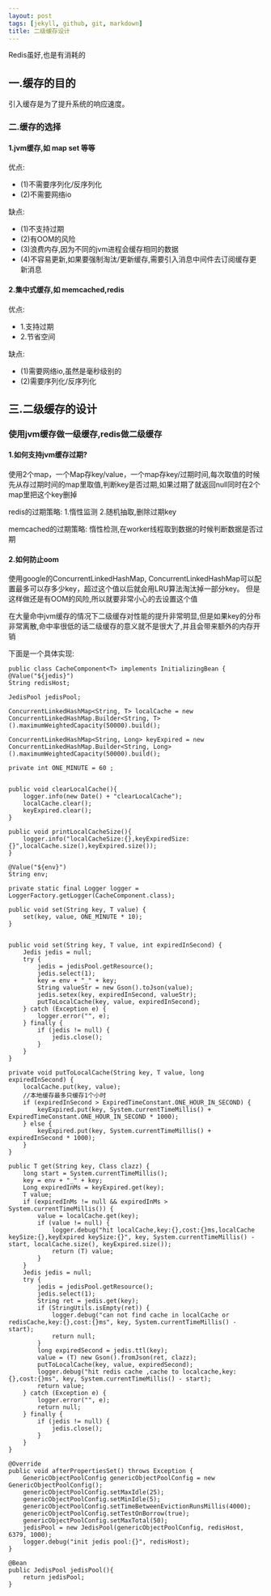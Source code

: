 ```yaml
---
layout: post
tags: [jekyll, github, git, markdown]
title: 二级缓存设计
---
```

Redis虽好,也是有消耗的
 
<h2>一.缓存的目的</h2>
   引入缓存是为了提升系统的响应速度。
<h3>二.缓存的选择</h3>

   <h4>1.jvm缓存,如  map set 等等</h4>
   <p>
优点:  <ul>
	    <li>(1)不需要序列化/反序列化</li>    
        <li>(2)不需要网络io</li>
        </ul>
 </p>
 <p>
 缺点: <ul>
 		  <li>(1)不支持过期</li>
          <li>(2)有OOM的风险</li>
          <li>(3)浪费内存,因为不同的jvm进程会缓存相同的数据</li>
          <li>(4)不容易更新,如果要强制淘汰/更新缓存,需要引入消息中间件去订阅缓存更新消息</li>
       </ul>
</p>
   <h4>2.集中式缓存,如 memcached,redis</h4>
   <p>
优点: <ul>
		<li>1.支持过期</li>
     	<li>2.节省空间</li>
     </ul>
</p>
<p>

缺点:<ul> 
       <li>(1)需要网络io,虽然是毫秒级别的</li>
      	<li>(2)需要序列化/反序列化</li>
 	</ul>
 </p> 
 <h2>三.二级缓存的设计</h2>
<h3>使用jvm缓存做一级缓存,redis做二级缓存</h3>
<h4> 1.如何支持jvm缓存过期?</h4>
 <p>使用2个map，一个Map存key/value，一个map存key/过期时间,每次取值的时候先从存过期时间的map里取值,判断key是否过期,如果过期了就返回null同时在2个map里把这个key删掉
 </p>
 <p>
 redis的过期策略: 1.惰性监测  2.随机抽取,删除过期key
 </p>
 <p>
 memcached的过期策略:  惰性检测,在worker线程取到数据的时候判断数据是否过期
 </p>		

 <h4>2.如何防止oom</h4>
使用google的ConcurrentLinkedHashMap, ConcurrentLinkedHashMap可以配置最多可以存多少key，超过这个值以后就会用LRU算法淘汰掉一部分key。
但是这样做还是有OOM的风险,所以就要非常小心的去设置这个值

 <p>在大量命中jvm缓存的情况下二级缓存对性能的提升非常明显,但是如果key的分布非常离散,命中率很低的话二级缓存的意义就不是很大了,并且会带来额外的内存开销</p>

  下面是一个具体实现:

	public class CacheComponent<T> implements InitializingBean {
	@Value("${jedis}")
	String redisHost;

	JedisPool jedisPool;

	ConcurrentLinkedHashMap<String, T> localCache = new ConcurrentLinkedHashMap.Builder<String, T>().maximumWeightedCapacity(50000).build();

	ConcurrentLinkedHashMap<String, Long> keyExpired = new ConcurrentLinkedHashMap.Builder<String, Long>().maximumWeightedCapacity(50000).build();

	private int ONE_MINUTE = 60 ;


	public void clearLocalCache(){
	    logger.info(new Date() + "clearLocalCache");
	    localCache.clear();
	    keyExpired.clear();
	}

	public void printLocalCacheSize(){
	    logger.info("localCacheSize:{},keyExpiredSize:{}",localCache.size(),keyExpired.size());
	}

	@Value("${env}")
	String env;

	private static final Logger logger = LoggerFactory.getLogger(CacheComponent.class);

	public void set(String key, T value) {
	    set(key, value, ONE_MINUTE * 10);
	}


	public void set(String key, T value, int expiredInSecond) {
	    Jedis jedis = null;
	    try {
	        jedis = jedisPool.getResource();
	        jedis.select(1);
	        key = env + "_" + key;
	        String valueStr = new Gson().toJson(value);
	        jedis.setex(key, expiredInSecond, valueStr);
	        putToLocalCache(key, value, expiredInSecond);
	    } catch (Exception e) {
	        logger.error("", e);
	    } finally {
	        if (jedis != null) {
	            jedis.close();
	        }
	    }
	}

	private void putToLocalCache(String key, T value, long expiredInSecond) {
	    localCache.put(key, value);
	    //本地缓存最多只缓存1个小时
	    if (expiredInSecond > ExpiredTimeConstant.ONE_HOUR_IN_SECOND) {
	        keyExpired.put(key, System.currentTimeMillis() +  ExpiredTimeConstant.ONE_HOUR_IN_SECOND * 1000);
	    } else {
	        keyExpired.put(key, System.currentTimeMillis() + expiredInSecond * 1000);
	    }
	}

	public T get(String key, Class clazz) {
	    long start = System.currentTimeMillis();
	    key = env + "_" + key;
	    Long expiredInMs = keyExpired.get(key);
	    T value;
	    if (expiredInMs != null && expiredInMs > System.currentTimeMillis()) {
	        value = localCache.get(key);
	        if (value != null) {
	            logger.debug("hit localCache,key:{},cost:{}ms,localCache keySize:{},keyExpired keySize:{}", key, System.currentTimeMillis() - start, localCache.size(), keyExpired.size());
	            return (T) value;
	        }
	    }
	    Jedis jedis = null;
	    try {
	        jedis = jedisPool.getResource();
	        jedis.select(1);
	        String ret = jedis.get(key);
	        if (StringUtils.isEmpty(ret)) {
	            logger.debug("can not find cache in localCache or redisCache,key:{},cost:{}ms", key, System.currentTimeMillis() - start);
	            return null;
	        }
	        long expiredSecond = jedis.ttl(key);
	        value = (T) new Gson().fromJson(ret, clazz);
	        putToLocalCache(key, value, expiredSecond);
	        logger.debug("hit redis cache ,cache to localcache,key:{},cost:{}ms", key, System.currentTimeMillis() - start);
	        return value;
	    } catch (Exception e) {
	        logger.error("", e);
	        return null;
	    } finally {
	        if (jedis != null) {
	            jedis.close();
	        }
	    }
	}

	@Override
	public void afterPropertiesSet() throws Exception {
	    GenericObjectPoolConfig genericObjectPoolConfig = new GenericObjectPoolConfig();
	    genericObjectPoolConfig.setMaxIdle(25);  
	    genericObjectPoolConfig.setMinIdle(5);
	    genericObjectPoolConfig.setTimeBetweenEvictionRunsMillis(4000);
	    genericObjectPoolConfig.setTestOnBorrow(true);
	    genericObjectPoolConfig.setMaxTotal(50);
	    jedisPool = new JedisPool(genericObjectPoolConfig, redisHost, 6379, 1000);
	    logger.debug("init jedis pool:{}", redisHost);
	}

	@Bean
	public JedisPool jedisPool(){
	    return jedisPool;
	}
